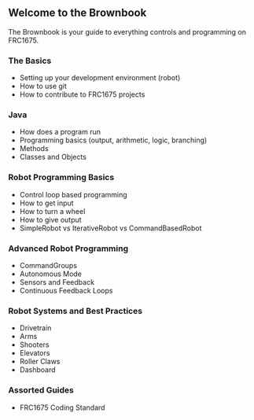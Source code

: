 ## Welcome to the Brownbook

The Brownbook is your guide to everything controls and programming on FRC1675.

### The Basics

* Setting up your development environment (robot)
* How to use git
* How to contribute to FRC1675 projects

### Java

* How does a program run
* Programming basics (output, arithmetic, logic, branching)
* Methods
* Classes and Objects

### Robot Programming Basics

* Control loop based programming
* How to get input
* How to turn a wheel
* How to give output
* SimpleRobot vs IterativeRobot vs CommandBasedRobot

### Advanced Robot Programming
* CommandGroups
* Autonomous Mode
* Sensors and Feedback
* Continuous Feedback Loops

### Robot Systems and Best Practices
* Drivetrain
* Arms
* Shooters
* Elevators
* Roller Claws
* Dashboard

### Assorted Guides

* FRC1675 Coding Standard
